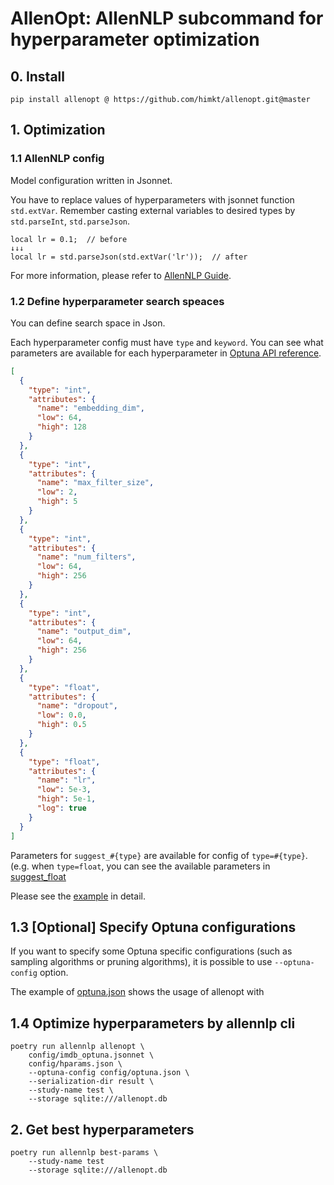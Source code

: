 # AllenOpt: AllenNLP subcommand for hyperparameter optimization


## 0. Install

```
pip install allenopt @ https://github.com/himkt/allenopt.git@master
```


## 1. Optimization


### 1.1 AllenNLP config

Model configuration written in Jsonnet.

You have to replace values of hyperparameters with jsonnet function `std.extVar`.
Remember casting external variables to desired types by `std.parseInt`, `std.parseJson`.

```jsonnet
local lr = 0.1;  // before
↓↓↓
local lr = std.parseJson(std.extVar('lr'));  // after
```

For more information, please refer to [AllenNLP Guide](https://guide.allennlp.org/hyperparameter-optimization).


### 1.2 Define hyperparameter search speaces

You can define search space in Json.

Each hyperparameter config must have `type` and `keyword`.
You can see what parameters are available for each hyperparameter in
[Optuna API reference](https://optuna.readthedocs.io/en/stable/reference/generated/optuna.trial.Trial.html#optuna.trial.Trial).

```json
[
  {
    "type": "int",
    "attributes": {
      "name": "embedding_dim",
      "low": 64,
      "high": 128
    }
  },
  {
    "type": "int",
    "attributes": {
      "name": "max_filter_size",
      "low": 2,
      "high": 5
    }
  },
  {
    "type": "int",
    "attributes": {
      "name": "num_filters",
      "low": 64,
      "high": 256
    }
  },
  {
    "type": "int",
    "attributes": {
      "name": "output_dim",
      "low": 64,
      "high": 256
    }
  },
  {
    "type": "float",
    "attributes": {
      "name": "dropout",
      "low": 0.0,
      "high": 0.5
    }
  },
  {
    "type": "float",
    "attributes": {
      "name": "lr",
      "low": 5e-3,
      "high": 5e-1,
      "log": true
    }
  }
]
```

Parameters for `suggest_#{type}` are available for config of `type=#{type}`. (e.g. when `type=float`,
you can see the available parameters in [suggest\_float](https://optuna.readthedocs.io/en/stable/reference/generated/optuna.trial.Trial.html#optuna.trial.Trial.suggest_float)

Please see the [example](./config/hparams.json) in detail.


## 1.3 [Optional] Specify Optuna configurations

If you want to specify some Optuna specific configurations
(such as sampling algorithms or pruning algorithms),
it is possible to use `--optuna-config` option.

The example of [optuna.json](./config/optuna.json) shows the usage of allenopt with


## 1.4 Optimize hyperparameters by allennlp cli

```shell
poetry run allennlp allenopt \
    config/imdb_optuna.jsonnet \
    config/hparams.json \
    --optuna-config config/optuna.json \
    --serialization-dir result \
    --study-name test \
    --storage sqlite:///allenopt.db
```


## 2. Get best hyperparameters

```shell
poetry run allennlp best-params \
    --study-name test
    --storage sqlite:///allenopt.db
```
